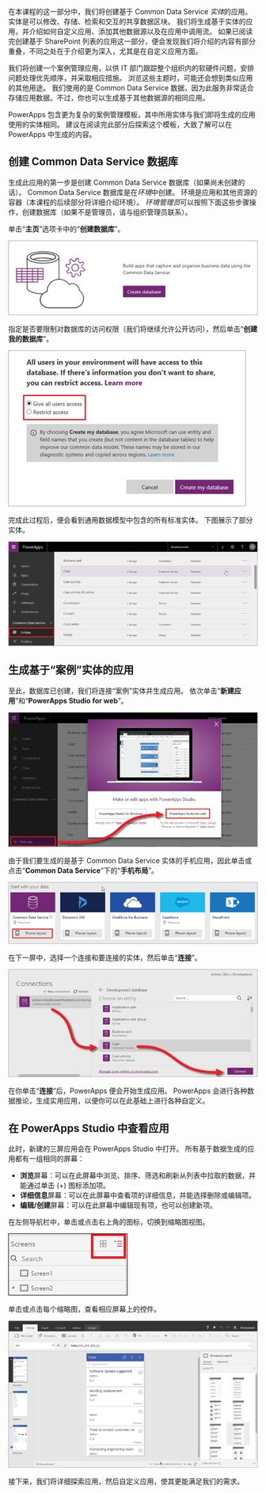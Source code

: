 在本课程的这一部分中，我们将创建基于 Common Data Service *实体*的应用。 实体是可以修改、存储、检索和交互的共享数据区块。 我们将生成基于实体的应用，并介绍如何自定义应用、添加其他数据源以及在应用中调用流。 如果已阅读完创建基于 SharePoint 列表的应用这一部分，便会发现我们将介绍的内容有部分重叠，不同之处在于介绍更为深入，尤其是在自定义应用方面。

我们将创建一个案例管理应用，以供 IT 部门跟踪整个组织内的软硬件问题，安排问题处理优先顺序，并采取相应措施。 浏览这些主题时，可能还会想到类似应用的其他用途。 我们使用的是 Common Data Service 数据，因为此服务非常适合存储应用数据。不过，你也可以生成基于其他数据源的相同应用。

PowerApps 包含更为复杂的案例管理模板，其中所用实体与我们即将生成的应用使用的实体相同。 建议在阅读完此部分后探索这个模板，大致了解可以在 PowerApps 中生成的内容。

## <a name="create-a-common-data-service-database"></a>创建 Common Data Service 数据库
生成此应用的第一步是创建 Common Data Service 数据库（如果尚未创建的话）。 Common Data Service 数据库是在*环境*中创建。 环境是应用和其他资源的容器（本课程的后续部分将详细介绍环境）。 *环境管理员*可以按照下面这些步骤操作，创建数据库（如果不是管理员，请与组织管理员联系）。

单击“**主页**”选项卡中的“**创建数据库**”。

![创建 Common Data Service 数据库](./media/learning-case-app-generate/create-database.png)

指定是否要限制对数据库的访问权限（我们将继续允许公开访问），然后单击“**创建我的数据库**”。

![指定对 Common Data Service 的访问权限](./media/learning-case-app-generate/specify-access.png)

完成此过程后，便会看到通用数据模型中包含的所有标准实体。 下图展示了部分实体。

![Common Data Service 标准实体](./media/learning-case-app-generate/standard-entities.png)

## <a name="generate-an-app-from-the-case-entity"></a>生成基于“案例”实体的应用
至此，数据库已创建，我们将连接“案例”实体并生成应用。 依次单击“**新建应用**”和“**PowerApps Studio for web**”。

![PowerApps Studio for web 中的“新建应用”](./media/learning-case-app-generate/choose-studio.png)

由于我们要生成的是基于 Common Data Service 实体的手机应用，因此单击或点击“**Common Data Service**”下的“**手机布局**”。

![基于 Common Data Service 的手机应用](./media/learning-case-app-generate/common-phone.png)

在下一屏中，选择一个连接和要连接的实体，然后单击“**连接**”。

![连接“案例”实体](./media/learning-case-app-generate/connect-entity.png)

在你单击“**连接**”后，PowerApps 便会开始生成应用。 PowerApps 会进行各种数据推论，生成实用应用，以便你可以在此基础上进行各种自定义。

## <a name="view-the-app-in-powerapps-studio"></a>在 PowerApps Studio 中查看应用
此时，新建的三屏应用会在 PowerApps Studio 中打开。 所有基于数据生成的应用都有一组相同的屏幕：

* **浏览**屏幕：可以在此屏幕中浏览、排序、筛选和刷新从列表中拉取的数据，并能通过单击 (+) 图标添加项。
* **详细信息**屏幕：可以在此屏幕中查看项的详细信息，并能选择删除或编辑项。
* **编辑/创建**屏幕：可以在此屏幕中编辑现有项，也可以创建新项。

在左侧导航栏中，单击或点击右上角的图标，切换到缩略图视图。

![切换视图](./media/learning-case-app-generate/toggle-view.png)

单击或点击每个缩略图，查看相应屏幕上的控件。

![生成的应用](./media/learning-case-app-generate/finished-app.png)

接下来，我们将详细探索应用，然后自定义应用，使其更能满足我们的需求。

